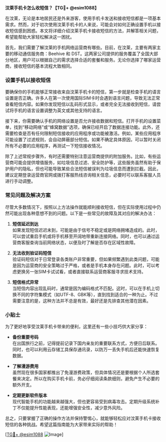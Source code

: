 **汶萊手机卡怎么收短信？【TG💪+ @esim1088】**

在汶莱，无论是本地居民还是外来游客，使用手机卡发送和接收短信都是一项基本需求。然而，对于初次使用汶莱手机卡的人来说，可能会对如何正确设置手机以接收短信感到困惑。本文将详细介绍汶莱手机卡接收短信的方法，并解答相关问题，希望能帮助大家轻松解决这一困扰。

首先，我们需要了解汶莱的手机网络运营商有哪些。目前，在汶莱，主要有两家主要的移动通信服务商：Beehive 和 DST。这两家公司提供的服务覆盖了全国大部分地区，用户可以根据自己的需求选择合适的套餐和服务。无论你选择了哪家运营商，接收短信的基本流程大致相同。

### 设置手机以接收短信

要确保你的手机能够正常接收来自汶莱手机卡的短信，第一步就是检查手机的语言设置是否正确。许多人在第一次使用国际SIM卡时会遇到语言问题，导致无法正常查看短信内容。如果你发现短信以乱码形式显示，或者完全无法接收到短信，请尝试将手机的语言设置调整为英文或其他支持的语言。

接下来，你需要确认手机的网络设置是否允许接收数据和短信。打开手机的设置菜单，找到“移动网络”或“蜂窝数据”选项，确保已经开启了数据连接功能。此外，还需要检查是否有任何限制短信接收的应用程序或功能被激活。例如，某些应用程序可能设置了过滤规则，会自动屏蔽部分短信。如果不确定具体原因，可以暂时关闭所有不必要的应用程序，再测试一下短信接收情况。

除了上述常规步骤外，有时还需要特别注意运营商提供的附加服务。比如，有些运营商可能会提供增值服务，如垃圾信息过滤、安全防护等，这些服务虽然有助于保护用户的隐私，但也可能导致某些合法短信被误判为垃圾信息而遭到拦截。因此，建议定期登录运营商官网或拨打客服热线咨询相关信息，必要时可以联系客服人员进行手动调整。

### 常见问题及解决方案

尽管大多数情况下，按照以上方法操作就能顺利接收短信，但在实际使用过程中仍然可能出现各种意想不到的问题。以下是一些常见的故障及其对应的解决办法：

1. **短信延迟到达**  
   如果发现短信迟迟未到，可能是由于信号不稳定或是网络拥堵造成的。此时，可以尝试重启手机或将手机移至开阔地带重新连接网络。同时，也可以通过运营商客服查询当前网络状态，以便及时了解是否存在区域性故障。

2. **无法收到验证码短信**  
   验证码短信对于日常登录各类账户非常重要，但如果频繁遇到此类问题，可能是因为运营商的安全策略过于严格，或者是手机本身存在问题。此时，可以考虑更换另一张SIM卡试试看，或者直接联系运营商客服寻求技术支持。

3. **短信格式异常**  
   当短信内容出现乱码时，通常是因为编码格式不匹配。这时，可以在手机上切换不同的字符集模式（如UTF-8、GBK等），直到找到适合的一种为止。不过需要注意的是，这种方法并不总是有效，最好还是先排查其他潜在因素。

### 小贴士

为了更好地享受汶莱手机卡带来的便利，这里还有一些小技巧供大家分享：

- **备份重要号码**  
  在出国旅行之前，记得提前记录下国内亲友的重要联系方式，方便日后联系。同时，也可以利用云存储工具保存通讯录，以防万一丢失手机后还能快速恢复数据。
  
- **了解漫游费用**  
  虽然现在很多国家都推出了免漫游费政策，但具体情况还是要根据个人所选套餐来决定。所以在购买手机卡前，务必仔细阅读条款细则，避免产生不必要的额外开支。

- **定期更新软件版本**  
  现代智能手机的功能越来越强大，但也更容易受到病毒攻击。定期升级系统补丁不仅能提升性能表现，还能增强安全性，减少意外风险。

总之，只要掌握了正确的操作方法并保持警惕心，就能够轻松应对汶莱手机卡接收短信的各种挑战。希望这篇指南能为大家带来实际的帮助！

[[TG💪+ @esim1088](https://t.me/s/esim1088) ![Image](https://i.postimg.cc/4NQfJmqS/Snipaste-2025-05-13-00-14-12.png)]